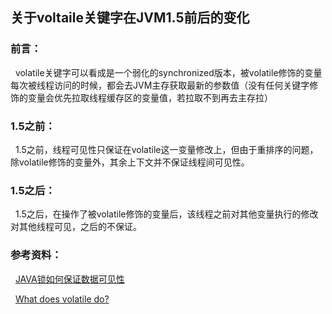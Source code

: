 ## 关于voltaile关键字在JVM1.5前后的变化 ##

### 前言： ###

&nbsp;&nbsp;volatile关键字可以看成是一个弱化的synchronized版本，被volatile修饰的变量每次被线程访问的时候，都会去JVM主存获取最新的参数值（没有任何关键字修饰的变量会优先拉取线程缓存区的变量值，若拉取不到再去主存拉）

### 1.5之前： ###

&nbsp;&nbsp;1.5之前，线程可见性只保证在volatile这一变量修改上，但由于重排序的问题，除volatile修饰的变量外，其余上下文并不保证线程间可见性。

### 1.5之后： ###

&nbsp;&nbsp;1.5之后，在操作了被volatile修饰的变量后，该线程之前对其他变量执行的修改对其他线程可见，之后的不保证。

### 参考资料： ###

&nbsp;&nbsp;<a href="http://ifeve.com/java%E9%94%81%E6%98%AF%E5%A6%82%E4%BD%95%E4%BF%9D%E8%AF%81%E6%95%B0%E6%8D%AE%E5%8F%AF%E8%A7%81%E6%80%A7%E7%9A%84/">JAVA锁如何保证数据可见性</a>

&nbsp;&nbsp;<a href="http://www.cs.umd.edu/~pugh/java/memoryModel/jsr-133-faq.html#volatile
">What does volatile do?</a>
